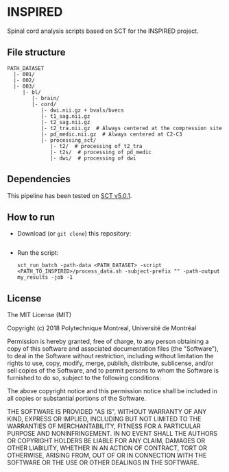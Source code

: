 # INSPIRED

Spinal cord analysis scripts based on SCT for the INSPIRED project.

## File structure

~~~
PATH_DATASET
  |- 001/
  |- 002/
  |- 003/
     |- bl/
        |- brain/
        |- cord/
           |- dwi.nii.gz + bvals/bvecs
           |- t1_sag.nii.gz
           |- t2_sag.nii.gz
           |- t2_tra.nii.gz  # Always centered at the compression site
           |- pd_medic.nii.gz  # Always centered at C2-C3
           |- processing_sct/
              |- t2/  # processing of t2_tra
              |- t2s/  # processing of pd_medic
              |- dwi/  # processing of dwi
~~~


## Dependencies

This pipeline has been tested on [SCT v5.0.1](https://github.com/neuropoly/spinalcordtoolbox/releases).


## How to run

- Download (or `git clone`) this repository:
  ~~~

  ~~~
- Run the script:
  ~~~
  sct_run_batch -path-data <PATH_DATASET> -script <PATH_TO_INSPIRED>/process_data.sh -subject-prefix "" -path-output my_results -job -1
  ~~~


## License

The MIT License (MIT)

Copyright (c) 2018 Polytechnique Montreal, Université de Montréal

  Permission is hereby granted, free of charge, to any person obtaining a copy of this software and associated documentation files (the "Software"), to deal in the Software without restriction, including without limitation the rights to use, copy, modify, merge, publish, distribute, sublicense, and/or sell copies of the Software, and to permit persons to whom the Software is furnished to do so, subject to the following conditions:

  The above copyright notice and this permission notice shall be included in all copies or substantial portions of the Software.

  THE SOFTWARE IS PROVIDED "AS IS", WITHOUT WARRANTY OF ANY KIND, EXPRESS OR IMPLIED, INCLUDING BUT NOT LIMITED TO THE WARRANTIES OF MERCHANTABILITY, FITNESS FOR A PARTICULAR PURPOSE AND NONINFRINGEMENT. IN NO EVENT SHALL THE AUTHORS OR COPYRIGHT HOLDERS BE LIABLE FOR ANY CLAIM, DAMAGES OR OTHER LIABILITY, WHETHER IN AN ACTION OF CONTRACT, TORT OR OTHERWISE, ARISING FROM, OUT OF OR IN CONNECTION WITH THE SOFTWARE OR THE USE OR OTHER DEALINGS IN THE SOFTWARE.
